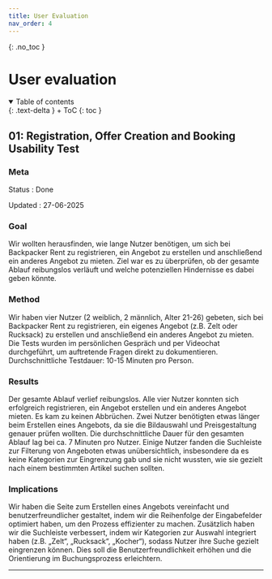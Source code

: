 ```yaml
---
title: User Evaluation
nav_order: 4
---
```


{: .no_toc }
# User evaluation

<details open markdown="block">
{: .text-delta }
<summary>Table of contents</summary>
+ ToC
{: toc }
</details>

## 01: Registration, Offer Creation and Booking Usability Test

### Meta

Status
: Done 

Updated
: 27-06-2025

### Goal

Wir wollten herausfinden, wie lange Nutzer benötigen, um sich bei Backpacker Rent zu registrieren, ein Angebot zu erstellen und anschließend ein anderes Angebot zu mieten. Ziel war es zu überprüfen, ob der gesamte Ablauf reibungslos verläuft und welche potenziellen Hindernisse es dabei geben könnte.

### Method

Wir haben vier Nutzer (2 weiblich, 2 männlich, Alter 21-26) gebeten, sich bei Backpacker Rent zu registrieren, ein eigenes Angebot (z.B. Zelt oder Rucksack) zu erstellen und anschließend ein anderes Angebot zu mieten. Die Tests wurden im persönlichen Gespräch und per Videochat durchgeführt, um auftretende Fragen direkt zu dokumentieren. Durchschnittliche Testdauer: 10-15 Minuten pro Person.

### Results

Der gesamte Ablauf verlief reibungslos. Alle vier Nutzer konnten sich erfolgreich registrieren, ein Angebot erstellen und ein anderes Angebot mieten. Es kam zu keinen Abbrüchen. Zwei Nutzer benötigten etwas länger beim Erstellen eines Angebots, da sie die Bildauswahl und Preisgestaltung genauer prüfen wollten. Die durchschnittliche Dauer für den gesamten Ablauf lag bei ca. 7 Minuten pro Nutzer.
Einige Nutzer fanden die Suchleiste zur Filterung von Angeboten etwas unübersichtlich, insbesondere da es keine Kategorien zur Eingrenzung gab und sie nicht wussten, wie sie gezielt nach einem bestimmten Artikel suchen sollten.

### Implications

Wir haben die Seite zum Erstellen eines Angebots vereinfacht und benutzerfreundlicher gestaltet, indem wir die Reihenfolge der Eingabefelder optimiert haben, um den Prozess effizienter zu machen.
Zusätzlich haben wir die Suchleiste verbessert, indem wir Kategorien zur Auswahl integriert haben (z.B. „Zelt“, „Rucksack“, „Kocher“), sodass Nutzer ihre Suche gezielt eingrenzen können. Dies soll die Benutzerfreundlichkeit erhöhen und die Orientierung im Buchungsprozess erleichtern.

---
